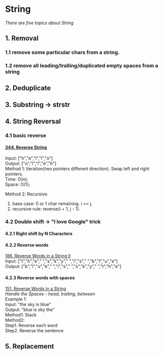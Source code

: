 # String 
*There are five topics about String*

## 1. Removal 
### 1.1 remove some particular chars from a string.
### 1.2 remove all leading/tralling/duplicated empty spaces from a string

## 2. Deduplicate


## 3. Substring -> strstr



## 4. String Reversal  

### 4.1 basic reverse   
#### [344. Reverse String](https://leetcode.com/problems/reverse-string/)    
Input: ["h","e","l","l","o"]   
Output: ["o","l","l","e","h"]   
Method 1:   Iteration(two pointers different direction). Swap left and right pointers.        
Time: O(n);    
Space: O(1);   

Method 2: Recursive.   
1. base case: 0 or 1 char remaining.  i >= j.     
2. recursive rule: reverse(i + 1, j - 1).      

 
### 4.2 Double shift -> "I love Google" trick
#### 4.2.1 Right shift by N Characters  


#### 4.2.2 Reverse words
[186. Reverse Words in a String II](https://leetcode.com/problems/reverse-words-in-a-string-ii/)   
Input:  ["t","h","e"," ","s","k","y"," ","i","s"," ","b","l","u","e"]  
Output: ["b","l","u","e"," ","i","s"," ","s","k","y"," ","t","h","e"]  

#### 4.2.3 Reverse words with spaces 
[151. Reverse Words in a String](https://leetcode.com/problems/reverse-words-in-a-string/)     
*Handle the Spaces - head, trailing, between*  
Example 1:    
Input: "the sky is blue"  
Output: "blue is sky the"  
Method1: Stack  
Method2:   
Step1. Reverse each word    
Step2. Reverse the sentence   







## 5. Replacement
